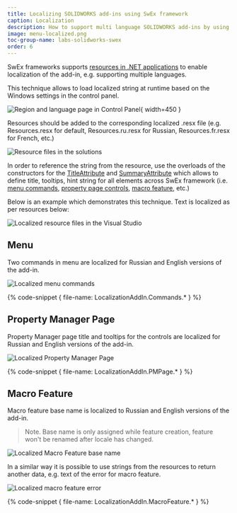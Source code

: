 ```yaml
---
title: Localizing SOLIDWORKS add-ins using SwEx framework
caption: Localization
description: How to support multi language SOLIDWORKS add-ins by using of localized resources in SwEx framework
image: menu-localized.png
toc-group-name: labs-solidworks-swex
order: 6
---
```

SwEx frameworks supports [resources in .NET applications](https://docs.microsoft.com/en-us/dotnet/framework/resources/index) to enable localization of the add-in, e.g. supporting multiple languages.

This technique allows to load localized string at runtime based on the Windows settings in the control panel.

![Region and language page in Control Panel](region-format.png){ width=450 }

Resources should be added to the corresponding localized .resx file (e.g. Resources.resx for default, Resources.ru.resx for Russian, Resources.fr.resx for French, etc.)

![Resource files in the solutions](resource-files.png)

In order to reference the string from the resource, use the overloads of the constructors for the [TitleAttribute](https://docs.codestack.net/swex/common/html/M_CodeStack_SwEx_Common_Attributes_TitleAttribute__ctor_1.htm) and [SummaryAttribute](https://docs.codestack.net/swex/common/html/M_CodeStack_SwEx_Common_Attributes_SummaryAttribute__ctor_1.htm) which allows to define title, tooltips, hint string for all elements across SwEx framework (i.e. [menu commands](#menu), [property page controls](#property-manager-page), [macro feature](#macro-feature), etc.)

Below is an example which demonstrates this technique. Text is localized as per resources below:

![Localized resource files in the Visual Studio](visual-studio-resources.png)

## Menu

Two commands in menu are localized for Russian and English versions of the add-in.

![Localized menu commands](menu-localized.png)

{% code-snippet { file-name: LocalizationAddIn.Commands.* } %}

## Property Manager Page

Property Manager page title and tooltips for the controls are localized for Russian and English versions of the add-in.

![Localized Property Manager Page](property-page-localized.png)

{% code-snippet { file-name: LocalizationAddIn.PMPage.* } %}

## Macro Feature

Macro feature base name is localized to Russian and English versions of the add-in.

> Note. Base name is only assigned while feature creation, feature won't be renamed after locale has changed.

![Localized Macro Feature base name](macro-feature-localized.png)

In a similar way it is possible to use strings from the resources to return another data, e.g. text of the error for macro feature.

![Localized macro feature error](macro-feature-error-localized.png)

{% code-snippet { file-name: LocalizationAddIn.MacroFeature.* } %}
